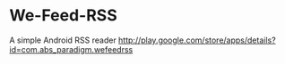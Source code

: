 # We-Feed-RSS
A simple Android RSS reader
http://play.google.com/store/apps/details?id=com.abs_paradigm.wefeedrss
